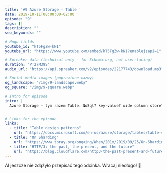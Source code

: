 ```yaml
---
title: '#9 Azure Storage - Table '
date: 2019-10-11T08:00:00+02:00
episode: "9"
tags: []
description: ""
seo_keywords: ""

# Hugo fields
youtube_id: "kT5FgZw-kNI"
youtube_url: "https://www.youtube.com/embed/kT5FgZw-kNI?enablejsapi=1"

# Spreaker data (technical only - for Schema.org, not user-facing)
duration: "PT27M39S"
audio_url: "https://api.spreaker.com/v2/episodes/22177743/download.mp3"

# Social media images (poprawione nazwy)
og_landscape: "/img/9-landscape.webp"
og_square: "/img/9-square.webp"

# Intro for episode
intro: |
  Azure Storage – tym razem Table. NoSql? key-value? wide column store? W dzisiejszym odcinku rozmawiamy o jednej z najstarszych i najciekawszych baz danych w Azure! I w sumie najtańszej ;-)
  

# Links for the episode
links:
  - title: "Table design patterns"
    url: "https://docs.microsoft.com/en-us/azure/storage/tables/table-storage-design-patterns"
  - title: "On Sharding"
    url: "https://www.tbray.org/ongoing/When/201x/2019/09/25/On-Sharding"
  - title: "HTTP/3: the past, the present, and the future"
    url: "https://blog.cloudflare.com/http3-the-past-present-and-future/"
---
```


AI jeszcze nie zdążyło przepisać tego odcinka. Wracaj niedługo! 🤖